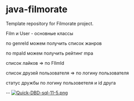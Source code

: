 # java-filmorate
Template repository for Filmorate project. 

Film и User - основные классы

по genreId можем получить список жанров

по mpaId можем получить рейтинг mpa

список лайков => по FIlmId

список друзей пользователя => по логину пользователя

статус дружбы по логину пользоветеля и id друга 

-- [![Quick-DBD-sql-11-5.png](https://i.postimg.cc/5ttRhmfr/Quick-DBD-sql-11-5.png)](https://postimg.cc/QFRm519g)
